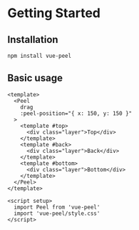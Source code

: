 <script setup>
import Peel from '../dist/vue-peel'
import '../dist/style.css'
</script>

# Getting Started

## Installation

```sh
npm install vue-peel
```

## Basic usage

<div class="peelWrapper">
  <Peel
    class="peelContainer"
    drag
    :peel-position="{ x: 150, y: 150 }"
  >
    <template #top>
      <div class="layer">Top</div>
    </template>
    <template #back>
      <div class="layer">Back</div>
    </template>
    <template #bottom>
      <div class="layer">Bottom</div>
    </template>
  </Peel>
</div>

```vue
<template>
  <Peel 
    drag
    :peel-position="{ x: 150, y: 150 }"
  >
    <template #top>
      <div class="layer">Top</div>
    </template>
    <template #back>
      <div class="layer">Back</div>
    </template>
    <template #bottom>
      <div class="layer">Bottom</div>
    </template>
  </Peel>
</template>

<script setup>
  import Peel from 'vue-peel'
  import 'vue-peel/style.css'
</script>
```

<style lang="scss">
@import './style.scss';
</style>
